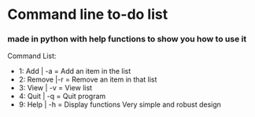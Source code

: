 # Command line to-do list
### made in python with help functions to show you how to use it

Command List:
- 1: Add    | -a   = Add an item in the list
- 2: Remove |-r  = Remove an item in that list
- 3: View   | -v   = View list
- 4: Quit   | -q   = Quit program
- 9: Help   | -h   = Display functions
Very simple and robust design
